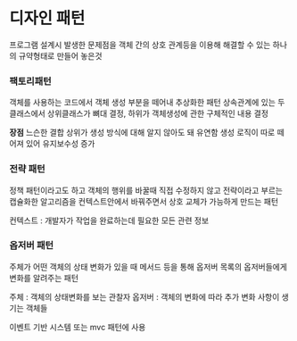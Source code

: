 # 디자인 패턴
프로그램 설계시 발생한 문제점을 객체 간의 상호 관계등을 이용해 해결할 수 있는 하나의 규약형태로 만들어 놓은것

### 팩토리패턴
객체를 사용하는 코드에서 객체 생성 부분을 떼어내 추상화한 패턴
상속관계에 있는 두 클래스에서 상위클래스가 뼈대 결정, 하위가 객체생성에 관한 구체적인 내용 결정

**장점**
느슨한 결합
상위가 생성 방식에 대해 알지 않아도 돼 유연함
생성 로직이 따로 떼어져 있어 유지보수성 증가

### 전략 패턴

정책 패턴이라고도 하고 객체의 행위를 바꿀때 직접 수정하지 않고 전략이라고 부르는 캡슐화한 알고리즘을 컨텍스트안에서 바꿔주면서 상호 교체가 가능하게 만드는 패턴

컨텍스트 : 개발자가 작업을 완료하는데 필요한 모든 관련 정보

### 옵저버 패턴

주체가 어떤 객체의 상태 변화가 있을 때 메서드 등을 통해 옵저버 목록의 옵저버들에게 변화를 알려주는 패턴

주체 : 객체의 상태변화를 보는 관찰자
옵저버 : 객체의 변화에 따라 추가 변화 사항이 생기는 객체들

이벤트 기반 시스템 또는 mvc 패턴에 사용